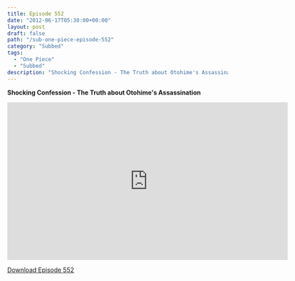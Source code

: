 ```yaml
---
title: Episode 552
date: "2012-06-17T05:30:00+00:00"
layout: post
draft: false
path: "/sub-one-piece-episode-552"
category: "Subbed"
tags:
  - "One Piece"
  - "Subbed"
description: "Shocking Confession - The Truth about Otohime's Assassination"
---
```


**Shocking Confession - The Truth about Otohime's Assassination**

<iframe width="640" height="360" src="https://www.rapidvideo.com/e/G6FRPFBWXI" frameborder="0" marginwidth=0 marginheight=0 scrolling=no allowfullscreen></iframe>

<a href="http://ouo.io/qs/eCodkFEQ?s=https://rapidvid.to/d/https://www.rapidvideo.com/e/G6FRPFBWXI">Download Episode 552</a>
